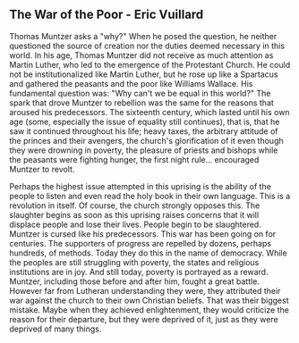 ## The War of the Poor - Eric Vuillard

Thomas Muntzer asks a "why?" When he posed the question, he neither questioned the source of creation nor the duties deemed necessary in this world. In his age, Thomas Muntzer did not receive as much attention as Martin Luther, who led to the emergence of the Protestant Church. He could not be institutionalized like Martin Luther, but he rose up like a Spartacus and gathered the peasants and the poor like Williams Wallace. His fundamental question was: "Why can't we be equal in this world?" The spark that drove Muntzer to rebellion was the same for the reasons that aroused his predecessors. The sixteenth century, which lasted until his own age (some, especially the issue of equality still continues), that is, that he saw it continued throughout his life; heavy taxes, the arbitrary attitude of the princes and their avengers, the church's glorification of it even though they were drowning in poverty, the pleasure of priests and bishops while the peasants were fighting hunger, the first night rule... encouraged Muntzer to revolt.

Perhaps the highest issue attempted in this uprising is the ability of the people to listen and even read the holy book in their own language. This is a revolution in itself. Of course, the church strongly opposes this. The slaughter begins as soon as this uprising raises concerns that it will displace people and lose their lives. People begin to be slaughtered. Muntzer is cursed like his predecessors. This war has been going on for centuries. The supporters of progress are repelled by dozens, perhaps hundreds, of methods. Today they do this in the name of democracy. While the peoples are still struggling with poverty, the states and religious institutions are in joy. And still today, poverty is portrayed as a reward. Muntzer, including those before and after him, fought a great battle. However far from Lutheran understanding they were, they attributed their war against the church to their own Christian beliefs. That was their biggest mistake. Maybe when they achieved enlightenment, they would criticize the reason for their departure, but they were deprived of it, just as they were deprived of many things.